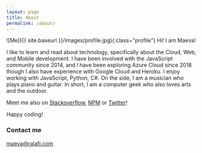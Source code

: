```yaml
---
layout: page
title: About
permalink: /about/
---
```



<style type='text/css'>
.profile {
  border-radius: 100%;
  width: 150px;
  height: 150px;
  display: block;
  margin: 0 1rem;
  float: left;
}
</style>

![Me]({{ site.baseurl }}/images/profile.jpg){:class="profile"}
Hi! I am Maeva!

I like to learn and read about technology, specifically about the Cloud, Web, and Mobile development. I have been involved with the JavaScript community since 2014, and I have been exploring Azure Cloud since 2018 though I also have experience with Google Cloud and Heroku. I enjoy working with JavaScript, Python, C#. On the side, I am a musician who plays piano and guitar. In short, I am a computer geek who also loves arts and the outdoor.

Meet me also on [Stackoverflow](https://stackexchange.com/users/9569098/maevadevs), [NPM](https://www.npmjs.com/~maevadevs) or [Twitter](https://twitter.com/maevaralafi)!

Happy coding!

### Contact me

[maeva@ralafi.com](mailto:maeva@ralafi.com)
